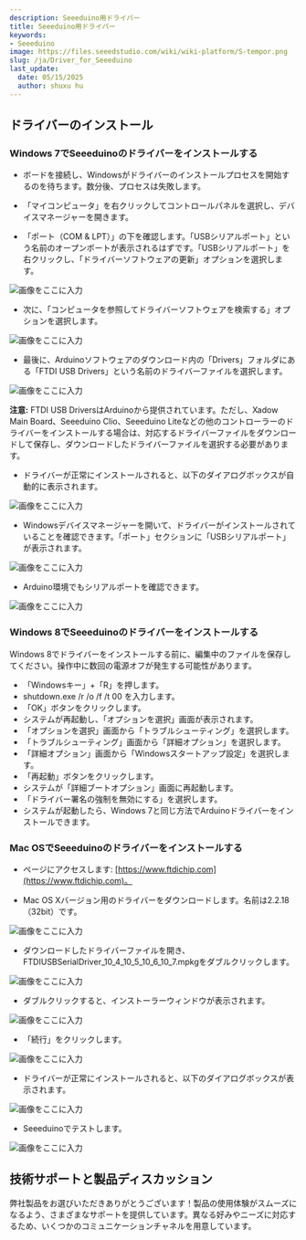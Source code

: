 ```yaml
---
description: Seeeduino用ドライバー
title: Seeeduino用ドライバー
keywords:
- Seeeduino 
image: https://files.seeedstudio.com/wiki/wiki-platform/S-tempor.png
slug: /ja/Driver_for_Seeeduino
last_update:
  date: 05/15/2025
  author: shuxu hu
---
```



## ドライバーのインストール

### Windows 7でSeeeduinoのドライバーをインストールする

* ボードを接続し、Windowsがドライバーのインストールプロセスを開始するのを待ちます。数分後、プロセスは失敗します。
* 「マイコンピュータ」を右クリックしてコントロールパネルを選択し、デバイスマネージャーを開きます。

* 「ポート（COM & LPT）」の下を確認します。「USBシリアルポート」という名前のオープンポートが表示されるはずです。「USBシリアルポート」を右クリックし、「ドライバーソフトウェアの更新」オプションを選択します。

![画像をここに入力](https://files.seeedstudio.com/wiki/Download_Arduino_and_install_Arduino_driver/img/Driver1.jpg)

* 次に、「コンピュータを参照してドライバーソフトウェアを検索する」オプションを選択します。

![画像をここに入力](https://files.seeedstudio.com/wiki/Download_Arduino_and_install_Arduino_driver/img/Driver2.jpg)

* 最後に、Arduinoソフトウェアのダウンロード内の「Drivers」フォルダにある「FTDI USB Drivers」という名前のドライバーファイルを選択します。

![画像をここに入力](https://files.seeedstudio.com/wiki/Download_Arduino_and_install_Arduino_driver/img/Driver3.jpg)

**注意:** FTDI USB DriversはArduinoから提供されています。ただし、Xadow Main Board、Seeeduino Clio、Seeeduino Liteなどの他のコントローラーのドライバーをインストールする場合は、対応するドライバーファイルをダウンロードして保存し、ダウンロードしたドライバーファイルを選択する必要があります。

* ドライバーが正常にインストールされると、以下のダイアログボックスが自動的に表示されます。

![画像をここに入力](https://files.seeedstudio.com/wiki/Download_Arduino_and_install_Arduino_driver/img/Driver4.jpg)

* Windowsデバイスマネージャーを開いて、ドライバーがインストールされていることを確認できます。「ポート」セクションに「USBシリアルポート」が表示されます。

![画像をここに入力](https://files.seeedstudio.com/wiki/Download_Arduino_and_install_Arduino_driver/img/Driver5.jpg)

* Arduino環境でもシリアルポートを確認できます。

![画像をここに入力](https://files.seeedstudio.com/wiki/Download_Arduino_and_install_Arduino_driver/img/Driver6.jpg)

### Windows 8でSeeeduinoのドライバーをインストールする

Windows 8でドライバーをインストールする前に、編集中のファイルを保存してください。操作中に数回の電源オフが発生する可能性があります。

* 「Windowsキー」+「R」を押します。
* shutdown.exe /r /o /f /t 00 を入力します。
* 「OK」ボタンをクリックします。
* システムが再起動し、「オプションを選択」画面が表示されます。
* 「オプションを選択」画面から「トラブルシューティング」を選択します。
* 「トラブルシューティング」画面から「詳細オプション」を選択します。
* 「詳細オプション」画面から「Windowsスタートアップ設定」を選択します。
* 「再起動」ボタンをクリックします。
* システムが「詳細ブートオプション」画面に再起動します。
* 「ドライバー署名の強制を無効にする」を選択します。
* システムが起動したら、Windows 7と同じ方法でArduinoドライバーをインストールできます。

### Mac OSでSeeeduinoのドライバーをインストールする

* ページにアクセスします: [https://www.ftdichip.com](https://www.ftdichip.com)。

* Mac OS Xバージョン用のドライバーをダウンロードします。名前は2.2.18（32bit）です。

![画像をここに入力](https://files.seeedstudio.com/wiki/Download_Arduino_and_install_Arduino_driver/img/Driver7.png)

* ダウンロードしたドライバーファイルを開き、FTDIUSBSerialDriver_10_4_10_5_10_6_10_7.mpkgをダブルクリックします。

![画像をここに入力](https://files.seeedstudio.com/wiki/Download_Arduino_and_install_Arduino_driver/img/Driver8.png)

* ダブルクリックすると、インストーラーウィンドウが表示されます。

![画像をここに入力](https://files.seeedstudio.com/wiki/Download_Arduino_and_install_Arduino_driver/img/Driver9.png)

* 「続行」をクリックします。

![画像をここに入力](https://files.seeedstudio.com/wiki/Download_Arduino_and_install_Arduino_driver/img/Driver10.png)

* ドライバーが正常にインストールされると、以下のダイアログボックスが表示されます。

![画像をここに入力](https://files.seeedstudio.com/wiki/Download_Arduino_and_install_Arduino_driver/img/Driver11.png)

* Seeeduinoでテストします。

![画像をここに入力](https://files.seeedstudio.com/wiki/Download_Arduino_and_install_Arduino_driver/img/Driver12.png)

## 技術サポートと製品ディスカッション

弊社製品をお選びいただきありがとうございます！製品の使用体験がスムーズになるよう、さまざまなサポートを提供しています。異なる好みやニーズに対応するため、いくつかのコミュニケーションチャネルを用意しています。

<div class="button_tech_support_container">
<a href="https://forum.seeedstudio.com/" class="button_forum"></a> 
<a href="https://www.seeedstudio.com/contacts" class="button_email"></a>
</div>

<div class="button_tech_support_container">
<a href="https://discord.gg/eWkprNDMU7" class="button_discord"></a> 
<a href="https://github.com/Seeed-Studio/wiki-documents/discussions/69" class="button_discussion"></a>
</div>